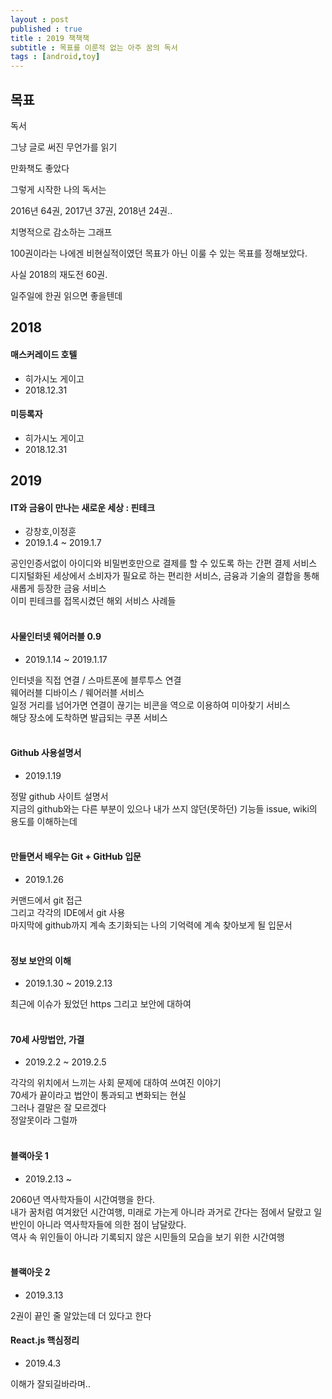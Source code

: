 ```yaml
---
layout : post
published : true
title : 2019 책책책
subtitle : 목표를 이룬적 없는 아주 꿈의 독서
tags : [android,toy]
---
```


## 목표
독서

그냥 글로 써진 무언가를 읽기

만화책도 좋았다

그렇게 시작한 나의 독서는

2016년 64권, 2017년 37권, 2018년 24권..

치명적으로 감소하는 그래프

100권이라는 나에겐 비현실적이였던 목표가 아닌 이룰 수 있는 목표를 정해보았다.

사실 2018의 재도전 60권.

일주일에 한권 읽으면 좋을텐데



## 2018
#### 매스커레이드 호텔
- 히가시노 게이고
- 2018.12.31

#### 미등록자
- 히가시노 게이고
- 2018.12.31


## 2019
#### IT와 금융이 만나는 새로운 세상 : 핀테크
- 강창호,이정훈
- 2019.1.4 ~ 2019.1.7

공인인증서없이 아이디와 비밀번호만으로 결제를 할 수 있도록 하는 간편 결제 서비스<br/>
디지털화된 세상에서 소비자가 필요로 하는 편리한 서비스, 금융과 기술의 결합을 통해 새롭게 등장한 금융 서비스<br/>
이미 핀테크를 접목시켰던 해외 서비스 사례들 <br/><br/>


#### 사물인터넷 웨어러블 0.9
- 2019.1.14 ~ 2019.1.17

인터넷을 직접 연결 / 스마트폰에 블루투스 연결<br/>
웨어러블 디바이스 / 웨어러블 서비스<br/>
일정 거리를 넘어가면 연결이 끊기는 비콘을 역으로 이용하여 미아찾기 서비스<br/>
해당 장소에 도착하면 발급되는 쿠폰 서비스<br/><br/>


#### Github 사용설명서
- 2019.1.19

정말 github 사이트 설명서<br/>
지금의 github와는 다른 부분이 있으나 내가 쓰지 않던(못하던) 기능들 issue, wiki의 용도를 이해하는데<br/><br/>


#### 만들면서 배우는 Git + GitHub 입문
- 2019.1.26

커맨드에서 git 접근<br/>
그리고 각각의 IDE에서 git 사용<br/>
마지막에 github까지 계속 초기화되는 나의 기억력에 계속 찾아보게 될 입문서<br/><br/>


#### 정보 보안의 이해
- 2019.1.30 ~ 2019.2.13

최근에 이슈가 됬었던 https 그리고 보안에 대하여<br/><br/>

#### 70세 사망법안, 가결
- 2019.2.2 ~ 2019.2.5

각각의 위치에서 느끼는 사회 문제에 대하여 쓰여진 이야기<br/>
70세가 끝이라고 법안이 통과되고 변화되는 현실<br/>
그러나 결말은 잘 모르겠다<br/>
정알못이라 그럴까<br/><br/>

#### 블랙아웃 1
- 2019.2.13 ~ 

2060년 역사학자들이 시간여행을 한다.<br/>
내가 꿈처럼 여겨왔던 시간여행, 미래로 가는게 아니라 과거로 간다는 점에서 달랐고 일반인이 아니라 역사학자들에 의한 점이 남달랐다.<br/>
역사 속 위인들이 아니라 기록되지 않은 시민들의 모습을 보기 위한 시간여행<br/><br/>
  
#### 블랙아웃 2
- 2019.3.13  
  
2권이 끝인 줄 알았는데 더 있다고 한다  
  
#### React.js 핵심정리
- 2019.4.3  
  
이해가 잘되길바라며..
  
